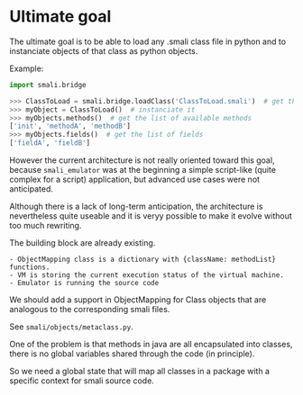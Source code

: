 # Ultimate goal

The ultimate goal is to be able to load any .smali class file in python
and to instanciate objects of that class as python objects.

Example:

```python
import smali.bridge

>>> ClassToLoad = smali.bridge.loadClass('ClassToLoad.smali')  # get the class
>>> myObject = ClassToLoad()  # instanciate it
>>> myObjects.methods()  # get the list of available methods
['init', 'methodA', 'methodB']
>>> myObjects.fields()  # get the list of fields
['fieldA', 'fieldB']
```

However the current architecture is not really oriented toward this goal, because
`smali_emulator` was at the beginning a simple script-like (quite complex for a script)
application, but advanced use cases were not anticipated.

Although there is a lack of long-term anticipation, the architecture is nevertheless quite
useable and it is veryy possible to make it evolve without too much rewriting.

The building block are already existing.

    - ObjectMapping class is a dictionary with {className: methodList} functions.
    - VM is storing the current execution status of the virtual machine.
    - Emulator is running the source code

We should add a support in ObjectMapping for Class objects that are analogous to the 
corresponding smali files.

See `smali/objects/metaclass.py`.

One of the problem is that methods in java are all encapsulated into classes, there
is no global variables shared through the code (in principle).

So we need a global state that will map all classes in a package with a specific
context for smali source code.





